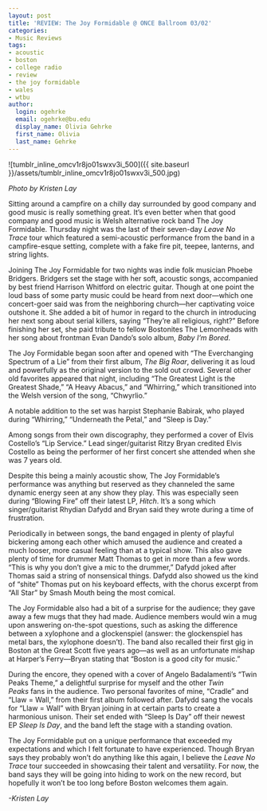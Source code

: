 ```yaml
---
layout: post
title: 'REVIEW: The Joy Formidable @ ONCE Ballroom 03/02'
categories:
- Music Reviews
tags:
- acoustic
- boston
- college radio
- review
- the joy formidable
- wales
- wtbu
author:
  login: ogehrke
  email: ogehrke@bu.edu
  display_name: Olivia Gehrke
  first_name: Olivia
  last_name: Gehrke
---
```

![tumblr_inline_omcv1r8jo01swxv3i_500]({{ site.baseurl }}/assets/tumblr_inline_omcv1r8jo01swxv3i_500.jpg)

_Photo by Kristen Lay_

Sitting around a campfire on a chilly day surrounded by good company and good music is really something great. It’s even better when that good company and good music is Welsh alternative rock band The Joy Formidable. Thursday night was the last of their seven-day _Leave No Trace_ tour which featured a semi-acoustic performance from the band in a campfire-esque setting, complete with a fake fire pit, teepee, lanterns, and string lights.

Joining The Joy Formidable for two nights was indie folk musician Phoebe Bridgers. Bridgers set the stage with her soft, acoustic songs, accompanied by best friend Harrison Whitford on electric guitar. Though at one point the loud bass of some party music could be heard from next door—which one concert-goer said was from the neighboring church—her captivating voice outshone it. She added a bit of humor in regard to the church in introducing her next song about serial killers, saying “They’re all religious, right?” Before finishing her set, she paid tribute to fellow Bostonites The Lemonheads with her song about frontman Evan Dando’s solo album, _Baby I’m Bored_.

The Joy Formidable began soon after and opened with “The Everchanging Spectrum of a Lie” from their first album, _The Big Roar_, delivering it as loud and powerfully as the original version to the sold out crowd. Several other old favorites appeared that night, including “The Greatest Light is the Greatest Shade,” “A Heavy Abacus,” and “Whirring,” which transitioned into the Welsh version of the song, “Chwyrlio.”

A notable addition to the set was harpist Stephanie Babirak, who played during “Whirring,” “Underneath the Petal,” and “Sleep is Day.”

Among songs from their own discography, they performed a cover of Elvis Costello’s “Lip Service.” Lead singer/guitarist Ritzy Bryan credited Elvis Costello as being the performer of her first concert she attended when she was 7 years old.

Despite this being a mainly acoustic show, The Joy Formidable’s performance was anything but reserved as they channeled the same dynamic energy seen at any show they play. This was especially seen during “Blowing Fire” off their latest LP, _Hitch_. It’s a song which singer/guitarist Rhydian Dafydd and Bryan said they wrote during a time of frustration.

Periodically in between songs, the band engaged in plenty of playful bickering among each other which amused the audience and created a much looser, more casual feeling than at a typical show. This also gave plenty of time for drummer Matt Thomas to get in more than a few words. “This is why you don’t give a mic to the drummer,” Dafydd joked after Thomas said a string of nonsensical things. Dafydd also showed us the kind of “shite” Thomas put on his keyboard effects, with the chorus excerpt from “All Star” by Smash Mouth being the most comical.

The Joy Formidable also had a bit of a surprise for the audience; they gave away a few mugs that they had made. Audience members would win a mug upon answering on-the-spot questions, such as asking the difference between a xylophone and a glockenspiel (answer: the glockenspiel has metal bars, the xylophone doesn’t). The band also recalled their first gig in Boston at the Great Scott five years ago—as well as an unfortunate mishap at Harper’s Ferry—Bryan stating that “Boston is a good city for music.”

During the encore, they opened with a cover of Angelo Badalamenti’s “Twin Peaks Theme,” a delightful surprise for myself and the other _Twin Peaks_ fans in the audience. Two personal favorites of mine, “Cradle” and “Llaw = Wall,” from their first album followed after. Dafydd sang the vocals for “Llaw = Wall” with Bryan joining in at certain parts to create a harmonious unison. Their set ended with “Sleep Is Day” off their newest EP _Sleep Is Day_, and the band left the stage with a standing ovation.

The Joy Formidable put on a unique performance that exceeded my expectations and which I felt fortunate to have experienced. Though Bryan says they probably won’t do anything like this again, I believe the _Leave No Trace_ tour succeeded in showcasing their talent and versatility. For now, the band says they will be going into hiding to work on the new record, but hopefully it won’t be too long before Boston welcomes them again.

_\-Kristen Lay_